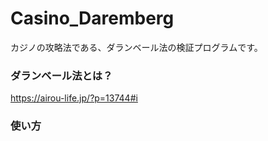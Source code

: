 # Casino_Daremberg
カジノの攻略法である、ダランベール法の検証プログラムです。
### ダランベール法とは？
https://airou-life.jp/?p=13744#i
### 使い方

